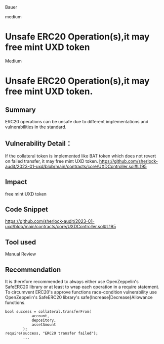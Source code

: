 Bauer

medium

# Unsafe ERC20 Operation(s),it may free mint UXD token



Medium

# Unsafe ERC20 Operation(s),it may free mint UXD token.

## Summary
ERC20 operations can be unsafe due to different implementations and vulnerabilities in the standard.

## Vulnerability Detail：
If the collateral token is implemented like BAT token which does not revert on failed transfer, it may free mint UXD token.
https://github.com/sherlock-audit/2023-01-uxd/blob/main/contracts/core/UXDController.sol#L195


## Impact
free mint UXD token

## Code Snippet
https://github.com/sherlock-audit/2023-01-uxd/blob/main/contracts/core/UXDController.sol#L195

## Tool used
Manual Review

## Recommendation
It is therefore recommended to always either use OpenZeppelin's SafeERC20 library or at least to wrap each operation in a require statement.
To circumvent ERC20's approve functions race-condition vulnerability use OpenZeppelin's SafeERC20 library's safe{Increase|Decrease}Allowance functions.

```solidity
bool success = collateral.transferFrom(
            account,
            depository,
            assetAmount
        );
require(success, "ERC20 transfer failed");
        ...
```